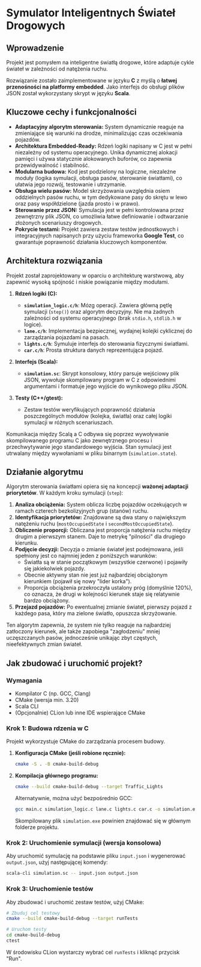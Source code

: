 # Symulator Inteligentnych Świateł Drogowych

## Wprowadzenie

Projekt jest pomysłem na inteligentne światłą drogowe, które adaptuje cykle świateł w zależności od natężenia ruchu.

Rozwiązanie zostało zaimplementowane w języku **C** z myślą o **łatwej przenośności na platformy embedded**. Jako interfejs do obsługi plików JSON został wykorzystany skrypt w języku **Scala**.

## Kluczowe cechy i funkcjonalności

*   **Adaptacyjny algorytm sterowania:** System dynamicznie reaguje na zmieniające się warunki na drodze, minimalizując czas oczekiwania pojazdów.
*   **Architektura Embedded-Ready:** Rdzeń logiki napisany w C jest w pełni niezależny od systemu operacyjnego. Unika dynamicznej alokacji pamięci i używa statycznie alokowanych buforów, co zapewnia przewidywalność i stabilność.
*   **Modularna budowa:** Kod jest podzielony na logiczne, niezależne moduły (logika symulacji, obsługa pasów, sterowanie światłami), co ułatwia jego rozwój, testowanie i utrzymanie.
*   **Obsługa wielu pasów:** Model skrzyżowania uwzględnia osiem oddzielnych pasów ruchu, w tym dedykowane pasy do skrętu w lewo oraz pasy współdzielone (jazda prosto i w prawo).
*   **Sterowanie przez JSON:** Symulacja jest w pełni kontrolowana przez zewnętrzny plik JSON, co umożliwia łatwe definiowanie i odtwarzanie złożonych scenariuszy drogowych.
*   **Pokrycie testami:** Projekt zawiera zestaw testów jednostkowych i integracyjnych napisanych przy użyciu frameworka **Google Test**, co gwarantuje poprawność działania kluczowych komponentów.

## Architektura rozwiązania

Projekt został zaprojektowany w oparciu o architekturę warstwową, aby zapewnić wysoką spójność i niskie powiązanie między modułami.

1.  **Rdzeń logiki (C):**
    *   **`simulation_logic.c/h`**: Mózg operacji. Zawiera główną pętlę symulacji (`step()`) oraz algorytm decyzyjny. Nie ma żadnych zależności od systemu operacyjnego (brak `stdio.h`, `stdlib.h` w logice).
    *   **`lane.c/h`**: Implementacja bezpiecznej, wydajnej kolejki cyklicznej do zarządzania pojazdami na pasach.
    *   **`lights.c/h`**: Symuluje interfejs do sterowania fizycznymi światłami.
    *   **`car.c/h`**: Prosta struktura danych reprezentująca pojazd.

2.  **Interfejs (Scala):**
    *   **`simulation.sc`**: Skrypt konsolowy, który parsuje wejściowy plik JSON, wywołuje skompilowany program w C z odpowiednimi argumentami i formatuje jego wyjście do wynikowego pliku JSON.

3.  **Testy (C++/gtest):**
    *   Zestaw testów weryfikujących poprawność działania poszczególnych modułów (kolejka, światła) oraz całej logiki symulacji w różnych scenariuszach.

Komunikacja między Scalą a C odbywa się poprzez wywoływanie skompilowanego programu C jako zewnętrznego procesu i przechwytywanie jego standardowego wyjścia. Stan symulacji jest utrwalany między wywołaniami w pliku binarnym (`simulation.state`).

## Działanie algorytmu

Algorytm sterowania światłami opiera się na koncepcji **ważonej adaptacji priorytetów**. W każdym kroku symulacji (`step`):

1.  **Analiza obciążenia:** System oblicza liczbę pojazdów oczekujących w ramach czterech bezkolizyjnych grup (stanów) ruchu.
2.  **Identyfikacja priorytetów:** Znajdowane są dwa stany o największym natężeniu ruchu (`mostOccupiedState` i `secondMostOccupiedState`).
3.  **Obliczenie proporcji:** Obliczana jest proporcja natężenia ruchu między drugim a pierwszym stanem. Daje to metrykę "pilności" dla drugiego kierunku.
4.  **Podjęcie decyzji:** Decyzja o zmianie świateł jest podejmowana, jeśli spełniony jest co najmniej jeden z poniższych warunków:
    *   Światła są w stanie początkowym (wszystkie czerwone) i pojawiły się jakiekolwiek pojazdy.
    *   Obecnie aktywny stan nie jest już najbardziej obciążonym kierunkiem (pojawił się nowy "lider korka").
    *   Proporcja obciążenia przekroczyła ustalony próg (domyślnie 120%), co oznacza, że drugi w kolejności kierunek staje się relatywnie bardzo obciążony.
5.  **Przejazd pojazdów:** Po ewentualnej zmianie świateł, pierwszy pojazd z każdego pasa, który ma zielone światło, opuszcza skrzyżowanie.

Ten algorytm zapewnia, że system nie tylko reaguje na najbardziej zatłoczony kierunek, ale także zapobiega "zagłodzeniu" mniej uczęszczanych pasów, jednocześnie unikając zbyt częstych, nieefektywnych zmian świateł.

## Jak zbudować i uruchomić projekt?

### Wymagania
*   Kompilator C (np. GCC, Clang)
*   CMake (wersja min. 3.20)
*   Scala CLI
*   (Opcjonalnie) CLion lub inne IDE wspierające CMake

### Krok 1: Budowa rdzenia w C

Projekt wykorzystuje CMake do zarządzania procesem budowy.

1.  **Konfiguracja CMake (jeśli robione ręcznie):**
    ```bash
    cmake -S . -B cmake-build-debug
    ```
2.  **Kompilacja głównego programu:**
    ```bash
    cmake --build cmake-build-debug --target Traffic_Lights
    ```
    Alternatywnie, można użyć bezpośrednio GCC:
    ```bash
    gcc main.c simulation_logic.c lane.c lights.c car.c -o simulation.exe -Wall
    ```
    Skompilowany plik `simulation.exe` powinien znajdować się w głównym folderze projektu.

### Krok 2: Uruchomienie symulacji (wersja konsolowa)

Aby uruchomić symulację na podstawie pliku `input.json` i wygenerować `output.json`, użyj następującej komendy:
```bash
scala-cli simulation.sc -- input.json output.json
```

### Krok 3: Uruchomienie testów

Aby zbudować i uruchomić zestaw testów, użyj CMake:
```bash
# Zbuduj cel testowy
cmake --build cmake-build-debug --target runTests

# Uruchom testy
cd cmake-build-debug
ctest
```
W środowisku CLion wystarczy wybrać cel `runTests` i kliknąć przycisk "Run".
